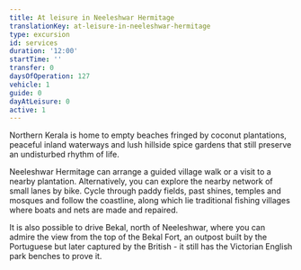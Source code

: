 ```yaml
---
title: At leisure in Neeleshwar Hermitage
translationKey: at-leisure-in-neeleshwar-hermitage
type: excursion
id: services
duration: '12:00'
startTime: ''
transfer: 0
daysOfOperation: 127
vehicle: 1
guide: 0
dayAtLeisure: 0
active: 1
---
```

Northern Kerala is home to empty beaches fringed by coconut plantations, peaceful inland waterways and lush hillside spice gardens that still preserve an undisturbed rhythm of life.

     
Neeleshwar Hermitage can arrange a guided village walk or a visit to a nearby plantation. Alternatively, you can explore the nearby network of small lanes by bike. Cycle through paddy fields, past shines, temples and mosques and follow the coastline, along which lie traditional fishing villages where boats and nets are made and repaired.     


It is also possible to drive Bekal, north of Neeleshwar, where you can admire the view from the top of the Bekal Fort, an outpost built by the Portuguese but later captured by the British - it still has the Victorian English park benches to prove it.